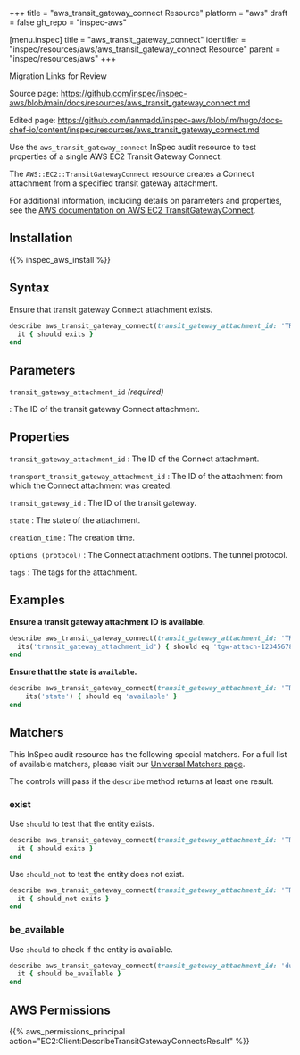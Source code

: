 +++
title = "aws_transit_gateway_connect Resource"
platform = "aws"
draft = false
gh_repo = "inspec-aws"

[menu.inspec]
title = "aws_transit_gateway_connect"
identifier = "inspec/resources/aws/aws_transit_gateway_connect Resource"
parent = "inspec/resources/aws"
+++

<div class="admonition-note">
<p class="admonition-note-title">Migration Links for Review</p>
<div class="admonition-note-text">
<p>Source page: <a href="https://github.com/inspec/inspec-aws/blob/main/docs/resources/aws_transit_gateway_connect.md">https://github.com/inspec/inspec-aws/blob/main/docs/resources/aws_transit_gateway_connect.md</a></p>
<p>Edited page: <a href="https://github.com/ianmadd/inspec-aws/blob/im/hugo/docs-chef-io/content/inspec/resources/aws_transit_gateway_connect.md">https://github.com/ianmadd/inspec-aws/blob/im/hugo/docs-chef-io/content/inspec/resources/aws_transit_gateway_connect.md</a></p>
</div>
</div>


Use the `aws_transit_gateway_connect` InSpec audit resource to test properties of a single AWS EC2 Transit Gateway Connect.

The `AWS::EC2::TransitGatewayConnect` resource creates a Connect attachment from a specified transit gateway attachment.

For additional information, including details on parameters and properties, see the [AWS documentation on AWS EC2 TransitGatewayConnect](https://docs.aws.amazon.com/AWSCloudFormation/latest/UserGuide/aws-resource-ec2-transitgatewayconnect.html).

## Installation

{{% inspec_aws_install %}}

## Syntax

Ensure that transit gateway Connect attachment exists.

```ruby
describe aws_transit_gateway_connect(transit_gateway_attachment_id: 'TRANSIT_GATEWAY_CONNECT_ATTACHMENT_ID') do
  it { should exits }
end
```

## Parameters

`transit_gateway_attachment_id` _(required)_

: The ID of the transit gateway Connect attachment.

## Properties

`transit_gateway_attachment_id`
: The ID of the Connect attachment.

`transport_transit_gateway_attachment_id`
: The ID of the attachment from which the Connect attachment was created.

`transit_gateway_id`
: The ID of the transit gateway.

`state`
: The state of the attachment.

`creation_time`
: The creation time.

`options (protocol)`
: The Connect attachment options. The tunnel protocol.

`tags`
: The tags for the attachment.

## Examples

**Ensure a transit gateway attachment ID is available.**

```ruby
describe aws_transit_gateway_connect(transit_gateway_attachment_id: 'TRANSIT_GATEWAY_CONNECT_ATTACHMENT_ID') do
  its('transit_gateway_attachment_id') { should eq 'tgw-attach-1234567890' }
end
```

**Ensure that the state is `available`.**

```ruby
describe aws_transit_gateway_connect(transit_gateway_attachment_id: 'TRANSIT_GATEWAY_CONNECT_ATTACHMENT_ID') do
    its('state') { should eq 'available' }
end
```

## Matchers

This InSpec audit resource has the following special matchers. For a full list of available matchers, please visit our [Universal Matchers page](https://www.inspec.io/docs/reference/matchers/).

The controls will pass if the `describe` method returns at least one result.

### exist

Use `should` to test that the entity exists.

```ruby
describe aws_transit_gateway_connect(transit_gateway_attachment_id: 'TRANSIT_GATEWAY_CONNECT_ATTACHMENT_ID') do
  it { should exits }
end
```

Use `should_not` to test the entity does not exist.

```ruby
describe aws_transit_gateway_connect(transit_gateway_attachment_id: 'TRANSIT_GATEWAY_CONNECT_ATTACHMENT_ID') do
  it { should_not exits }
end
```

### be_available

Use `should` to check if the entity is available.

```ruby
describe aws_transit_gateway_connect(transit_gateway_attachment_id: 'dummy') do
  it { should be_available }
end
```

## AWS Permissions

{{% aws_permissions_principal action="EC2:Client:DescribeTransitGatewayConnectsResult" %}}
